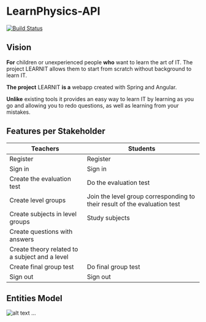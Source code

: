 # LearnPhysics-API

[![Build Status](https://travis-ci.org/UdL-EPS-SoftArch/LearnPhysics-API.svg?branch=master)](https://travis-ci.org/UdL-EPS-SoftArch/LearnPhysics-API/branches) 

## Vision

**For** children or unexperienced people **who** want to learn the art of IT. The project  LEARNIT allows them to start from scratch without background to learn IT.

**The project** LEARNIT **is a** webapp created with Spring and Angular.

**Unlike** existing tools it provides an easy way to learn IT by learning as you go and allowing you to redo questions, as well as learning from your mistakes.


## Features per Stakeholder

|       Teachers                  |           Students              |
| --------------------------------| --------------------------------|
|         Register                |             Register            |
|          Sign in                |              Sign in            |
|      Create the evaluation test |        Do the evaluation test   |
|      Create level groups        |         Join the level group corresponding to their result of the evaluation test   |
|      Create subjects in level groups           |            Study subjects    |
|Create questions with answers    |                       |
|Create theory related to a subject and a level   |                  |
|Create final group test  |       Do final group test             |
|                  Sign out       |                  Sign out       |

## Entities Model
![alt text](http://www.plantuml.com/plantuml/png/XP91Rziy38RFdty5aUC7jqY67TOW2BeEpJ2Wm3PamywAnSPgPCcZgAPTiFy-Av4JpSwSewc73wMNldKiY7sbCxTHfXOaAf2rWZVZSL8fj73kFJEfbMTSMCDBzGlXNGyXijlZyKtt-7WoIUN6IdHOmqrQ964seVXsd9LA8ZX6GiklDNQbiCl-knF5PatM6_d1QalmerIClV9iTlyYglaS7jIwv2_ARCuWtnrIYznfVyxoWC-eM-OZ8PhiTvQ9bMCI1STR1GySTRiC0639fCmQV5Cpei8SweRSMf8vO2MK3ff3zpSKHPaAy8NHoAZTdS0bUuc6puDnx2V3k4O27UuTMdkN3Rb06q-dowm-Ftxrw5XPuqw3xv-5zY8Ka-PaVlYCfeMsWg6sol2fVw6CqFiaX_lx3u2JinAqoI29rldL4nQS15cYfLU8I-jkWfjfENXAajzpAT-FCB7RMXKNuA7RjRaEAt9GCjNyZ5qv2EEsI7agxknbD1d1bSP7leBH_wFsTvc2j33BqXtqsVt154hX6lJmqb0-PtFifSB07U8RZQ-l_p7uoIeJm4YcngOZ_lTJA0W5Os_o07VCyZ8QVuhBO4VgwyDZzbTgE5lLrZNWF3KEKF79am6eD_E0XVtyfRf58tsb_m00)
...

